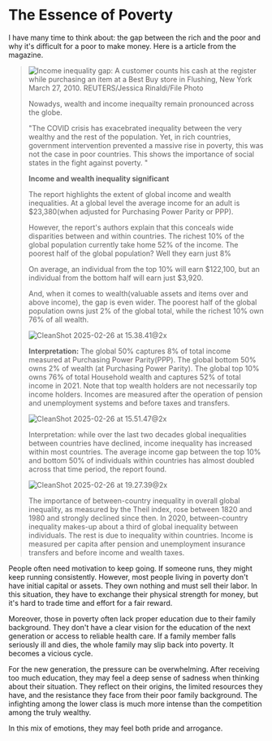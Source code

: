 # The Essence of Poverty

I have many time to think about: the gap between the rich and the poor and why it's difficult for a poor to make money. Here is a article from the magazine.

> ![Income inequality gap: A customer counts his cash at the register while purchasing an item at a Best Buy store in Flushing, New York March 27, 2010. REUTERS/Jessica Rinaldi/File Photo](https://cdn.statically.io/gh/stoneBuild29/MyPictures@main/upload/rtuyOKVhH86PSnO7aY1v5EbVRQ5t4zk72Wz-FTRG5aY.jpeg)
>
> Nowadys, wealth and income inequailty remain pronounced across the globe.
>
> "The COVID crisis has exacebrated inequality between the very wealthy and the rest of the population. Yet, in rich countries, government intervention prevented a massive rise in poverty, this was not the case in poor countries. This shows the importance of social states in the fight against poverty. "
>
> **Income and wealth inequality significant**
>
> The report highlights the extent of global income and wealth inequalities. At a global level the average income for an adult is $23,380(when adjusted for Purchasing Power Parity or PPP).
>
> However, the report's authors explain that this conceals wide disparities between and within countries. The richest 10% of the global population currently take home 52% of the income. The poorest half of the global population? Well they earn just 8%
>
> On average, an individual from the top 10% will earn $122,100, but an individual from the bottom half will earn just $3,920.
>
> And, when it comes to wealth(valuable assets and items over and above income), the gap is even wider. The poorest half of the global population owns just 2% of the global total, while the richest 10% own 76% of all wealth.
>
> ![CleanShot 2025-02-26 at 15.38.41@2x](https://cdn.statically.io/gh/stoneBuild29/MyPictures@main/upload/CleanShot%202025-02-26%20at%2015.38.41%402x.png)
>
> **Interpretation:** The global 50% captures 8% of total income measured at Purchasing Power Parity(PPP). The global bottom 50% owns 2% of wealth (at Purchasing Power Parity). The global top 10% owns 76% of total Household wealth and captures 52% of total income in 2021. Note that top wealth holders are not necessarily top income holders. Incomes are measured after the operation of pension and unemployment systems and before taxes and transfers.
>
> ![CleanShot 2025-02-26 at 15.51.47@2x](https://cdn.statically.io/gh/stoneBuild29/MyPictures@main/upload/CleanShot%202025-02-26%20at%2015.51.47%402x.png)
>
> Interpretation: while over the last two decades global inequalities between countries have declined, income inequality has increased within most countries. The average income gap between the top 10% and bottom 50% of individuals within countries has almost doubled across that time period, the report found.
>
> ![CleanShot 2025-02-26 at 19.27.39@2x](https://cdn.statically.io/gh/stoneBuild29/MyPictures@main/upload/CleanShot%202025-02-26%20at%2019.27.39%402x.png)
>
> The importance of between-country inequality in overall global inequality, as measured by the Theil index, rose between 1820 and 1980 and strongly declined since then. In 2020, between-country inequality makes-up about a third of global inequality between individuals. The rest is due to inequality within countries. Income is measured per capita after pension and unemployment insurance transfers and before income and wealth taxes.

People often need motivation to keep going. If someone runs, they might keep running consistently. However, most people living in poverty don't have initial capital or assets. They own nothing and must sell their labor. In this situation, they have to exchange their physical strength for money, but it's hard to trade time and effort for a fair reward.

Moreover, those in poverty often lack proper education due to their family background. They don't have a clear vision for the education of the next generation or access to reliable health care. If a family member falls seriously ill and dies, the whole family may slip back into poverty. It becomes a vicious cycle.

For the new generation, the pressure can be overwhelming. After receiving too much education, they may feel a deep sense of sadness when thinking about their situation. They reflect on their origins, the limited resources they have, and the resistance they face from their poor family background. The infighting among the lower class is much more intense than the competition among the truly wealthy.

In this mix of emotions, they may feel both pride and arrogance.

